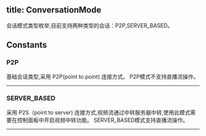 title: ConversationMode
---

<span id="ConversationMode" />


会话模式类型枚举,目前支持两种类型的会话：P2P,SERVER_BASED。

## Constants

### P2P

基础会话类型,采用 P2P(point to point) 连接方式。
P2P模式不支持直播流操作。

**** 

### SERVER_BASED

采用 P2S（point to server) 连接方式,视频流通过中转服务器中转,使用此模式需要在控制面板中开启视频中转功能。
SERVER_BASED模式支持直播流操作。

**** 
